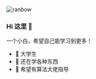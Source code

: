 ![ranbow](https://s1.ax1x.com/2020/07/13/UJ6VxK.jpg)

### Hi 这里 👋

一个小白，希望自己能学习到更多！


- 🔭 大学生
- 🌱 还在学各种东西 
- 🤔 希望有算法大佬指导
